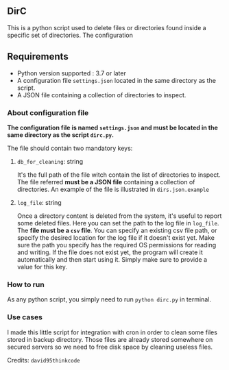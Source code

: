 ## DirC

This is a python script used to delete files or directories found inside a specific set of directories.
The configuration 

## Requirements

- Python version supported : 3.7 or later
- A configuration file `settings.json` located in the same directory as the script.
- A JSON file containing a collection of directories to inspect.

### About configuration file

**The configuration file is named `settings.json` and must be located in the same directory as the script `dirc.py`.**

The file should contain two mandatory keys:

1. `db_for_cleaning`: string

    It's the full path of the file witch contain the list of directories to inspect.
   The file referred **must be a JSON file** containing a collection of directories.
   An example of the file is illustrated in `dirs.json.example`


2. `log_file`: string
    
    Once a directory content is deleted from the system, it's useful to report some deleted files.
Here you can set the path to the log file in `log_file`. The **file must be a `csv` file**. 
You can specify an existing csv file path, or specify the desired location for the log file if it doesn't exist yet. 
Make sure the path you specify has the required OS permissions for reading and writing.
If the file does not exist yet, the program will create it automatically and then start using it.
Simply make sure to provide a value for this key.

### How to run

As any python script, you simply need to run `python dirc.py` in terminal.

### Use cases

I made this little script for integration with cron in order to clean some files stored in backup directory. 
Those files are already stored somewhere on secured servers so we need to free disk space by cleaning useless files.


Credits: 
`david95thinkcode`